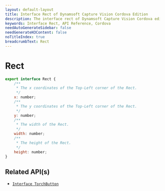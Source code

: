 ```yaml
---
layout: default-layout
title: Interface Rect of Dynamsoft Capture Vision Cordova Edition
description: The interface rect of Dynamsoft Capture Vision Cordova edition.
keywords: Interface Rect, API Reference, Cordova
needAutoGenerateSidebar: false
needGenerateH3Content: false
noTitleIndex: true
breadcrumbText: Rect
---
```


# Rect

```js
export interface Rect {
    /**
     * The x coordinates of the Top-Left corner of the Rect.
     */
    x: number;
    /**
     * The y coordinates of the Top-Left corner of the Rect.
     */
    y: number;
    /**
     * The width of the Rect.
     */
    width: number;
    /**
     * The height of the Rect.
     */
    height: number;
}
```

## Related API(s)

- [`Interface TorchButton`](interface-torch-button.md)
